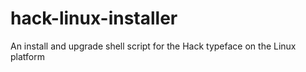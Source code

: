 # hack-linux-installer
An install and upgrade shell script for the Hack typeface on the Linux platform

